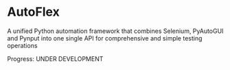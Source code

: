 # AutoFlex
 A unified Python automation framework that combines Selenium, PyAutoGUI and Pynput into one single API for comprehensive and simple testing operations

Progress: UNDER DEVELOPMENT 
